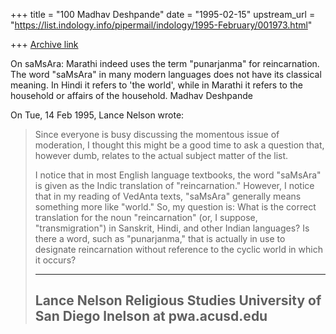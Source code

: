+++
title = "100 Madhav Deshpande"
date = "1995-02-15"
upstream_url = "https://list.indology.info/pipermail/indology/1995-February/001973.html"

+++
[Archive link](https://list.indology.info/pipermail/indology/1995-February/001973.html)

On saMsAra:
	Marathi indeed uses the term "punarjanma" for reincarnation.  The 
word "saMsAra" in many modern languages does not have its classical 
meaning.  In Hindi it refers to 'the world', while in Marathi it refers 
to the household or affairs of the household.
	Madhav Deshpande

On Tue, 14 Feb 1995, Lance Nelson wrote:

> Since everyone is busy discussing the momentous issue of moderation, I 
> thought this might be a good time to ask a question that, however dumb, 
> relates to the actual subject matter of the list.
> 
> I notice that in most English language textbooks, the word "saMsAra" is 
> given as the Indic translation of "reincarnation."  However, I notice 
> that in my reading of VedAnta texts, "saMsAra" generally means something 
> more like "world."  So, my question is: What is the correct translation 
> for the noun "reincarnation" (or, I suppose, "transmigration") in 
> Sanskrit, Hindi, and other Indian languages?  Is there a word, such as 
> "punarjanma," that is actually in use to designate reincarnation without 
> reference to the cyclic world in which it occurs?
> 
> ---------------------------
> Lance Nelson
> Religious Studies 
> University of San Diego
> lnelson at pwa.acusd.edu
> ---------------------------
> 
> 
> 
>  
> 





